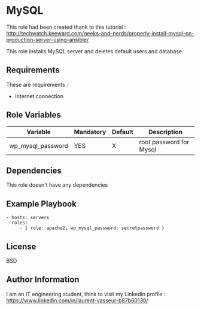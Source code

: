 MySQL 
=========

This role had been created thank to this tutorial : http://techwatch.keeward.com/geeks-and-nerds/properly-install-mysql-on-production-server-using-ansible/

This role installs MySQL server and deletes default users and database. 

Requirements
------------

These are requirements : 
<ul>
<li>Internet connection</li>
</ul>


Role Variables
--------------

Variable | Mandatory | Default | Description
--- | --- | --- | ---
wp_mysql_password | YES | X | root password for Mysql

Dependencies
------------

This role doesn't have any dependencies

Example Playbook
----------------

    - hosts: servers
      roles:
         - { role: apache2, wp_mysql_password: secretpassword }

License
-------

BSD

Author Information
------------------
I am an IT engineering student, think to visit my Linkedin profile : 
https://www.linkedin.com/in/laurent-vasseur-b87b60130/
